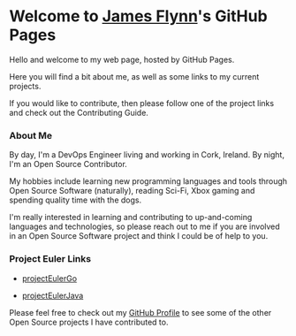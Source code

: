# Welcome to [James Flynn](https://github.com/james-flynn-ie)'s GitHub Pages

Hello and welcome to my web page, hosted by GitHub Pages.

Here you will find a bit about me, as well as some links to my current projects.

If you would like to contribute, then please follow one of the project links and check out the Contributing Guide.

### About Me

By day, I'm a DevOps Engineer living and working in Cork, Ireland. By night, I'm an Open Source Contributor.

My hobbies include learning new programming languages and tools through Open Source Software (naturally), reading Sci-Fi, Xbox gaming and spending quality time with the dogs.

I'm really interested in learning and contributing to up-and-coming languages and technologies, so please reach out to me if you are involved in an Open Source Software project and think I could be of help to you.

### Project Euler Links

- [projectEulerGo](https://james-flynn-ie.github.io/projectEulerGo)

- [projectEulerJava](https://james-flynn-ie.github.io/projectEulerJava)

Please feel free to check out my [GitHub Profile](https://github.com/james-flynn-ie) to see some of the other Open Source projects I have contributed to.
